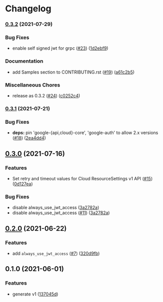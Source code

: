 # Changelog

### [0.3.2](https://www.github.com/googleapis/python-resource-settings/compare/v0.3.1...v0.3.2) (2021-07-29)


### Bug Fixes

* enable self signed jwt for grpc ([#23](https://www.github.com/googleapis/python-resource-settings/issues/23)) ([1d2ebf9](https://www.github.com/googleapis/python-resource-settings/commit/1d2ebf9dd19a748abc6b60944d5a4b58c22bb33e))


### Documentation

* add Samples section to CONTRIBUTING.rst ([#19](https://www.github.com/googleapis/python-resource-settings/issues/19)) ([a61c2b5](https://www.github.com/googleapis/python-resource-settings/commit/a61c2b54ccdf282dcdb227805c1da8b9b46e885c))


### Miscellaneous Chores

* release as 0.3.2 ([#24](https://www.github.com/googleapis/python-resource-settings/issues/24)) ([c0252c4](https://www.github.com/googleapis/python-resource-settings/commit/c0252c43471cf6d5c7abe62fced88121cda28c1b))

### [0.3.1](https://www.github.com/googleapis/python-resource-settings/compare/v0.3.0...v0.3.1) (2021-07-21)


### Bug Fixes

* **deps:** pin 'google-{api,cloud}-core', 'google-auth' to allow 2.x versions ([#18](https://www.github.com/googleapis/python-resource-settings/issues/18)) ([2ea4dd4](https://www.github.com/googleapis/python-resource-settings/commit/2ea4dd42a6c8b2420a1819193bfd8d0941efe8e2))

## [0.3.0](https://www.github.com/googleapis/python-resource-settings/compare/v0.2.0...v0.3.0) (2021-07-16)


### Features

* Set retry and timeout values for Cloud ResourceSettings v1 API ([#15](https://www.github.com/googleapis/python-resource-settings/issues/15)) ([0d127ea](https://www.github.com/googleapis/python-resource-settings/commit/0d127ea2ff9288c3dc2e335d6c2dc4398842ca2d))


### Bug Fixes

* disable always_use_jwt_access ([3a2782a](https://www.github.com/googleapis/python-resource-settings/commit/3a2782aad33ab253197c4a54d04d4beae8c48c75))
* disable always_use_jwt_access ([#11](https://www.github.com/googleapis/python-resource-settings/issues/11)) ([3a2782a](https://www.github.com/googleapis/python-resource-settings/commit/3a2782aad33ab253197c4a54d04d4beae8c48c75))

## [0.2.0](https://www.github.com/googleapis/python-resource-settings/compare/v0.1.0...v0.2.0) (2021-06-22)


### Features

* add `always_use_jwt_access` ([#7](https://www.github.com/googleapis/python-resource-settings/issues/7)) ([320d9fb](https://www.github.com/googleapis/python-resource-settings/commit/320d9fbb818fbaeccbe93a6c0e46b2c278a266b8))

## 0.1.0 (2021-06-01)


### Features

* generate v1 ([137045d](https://www.github.com/googleapis/python-resource-settings/commit/137045d0937b6162cd81aed35db50172c6bc8876))

